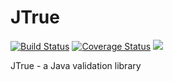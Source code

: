 # JTrue

[![Build Status](https://img.shields.io/travis/com/ivanjermakov/jtrue/master)](https://travis-ci.com/ivanjermakov/jtrue)
[![Coverage Status](https://img.shields.io/coveralls/github/ivanjermakov/jtrue/master)](https://coveralls.io/github/ivanjermakov/jtrue?branch=master)
[![](https://jitpack.io/v/ivanjermakov/jtrue.svg)](https://jitpack.io/#ivanjermakov/jtrue)

JTrue - a Java validation library
